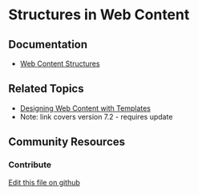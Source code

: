 # Structures in Web Content

## Documentation

* [Web Content Structures](https://learn.liferay.com/dxp/7.x/en/content-authoring-and-management/web-content/web_content_structures.html)

## Related Topics

* [Designing Web Content with Templates](https://portal.liferay.dev/docs/7-2/user/-/knowledge_base/u/designing-web-content-with-templates)
* Note: link covers version 7.2 - requires update

## Community Resources


### Contribute

[Edit this file on github](https://github.com/olafk/controlpanel-documentation-docs/blob/master/md/73en/com_liferay_journal_web_portlet_JournalPortlet/edit_ddm_structure.jsp.md)
